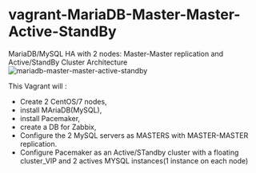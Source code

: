 # vagrant-MariaDB-Master-Master-Active-StandBy
MariaDB/MySQL HA with 2 nodes: Master-Master replication and Active/StandBy Cluster
Architecture
![mariadb-master-master-active-standby](https://cloud.githubusercontent.com/assets/23556472/20674300/62d70842-b556-11e6-98e3-87312c6b8329.png)

This Vagrant will :
- Create 2 CentOS/7 nodes, 
- install MAriaDB(MySQL), 
- install Pacemaker, 
- create a DB for Zabbix,
- Configure the 2 MySQL servers as MASTERS with MASTER-MASTER replication.
- Configure Pacemaker as an Active/STandby cluster with a floating cluster_VIP and 2 actives MYSQL instances(1 instance on each node)
